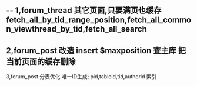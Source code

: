 --
1,forum_thread 其它页面,只要满页也缓存 fetch_all_by_tid_range_position,fetch_all_common_viewthread_by_tid,fetch_all_search
--
2,forum_post 改造 insert $maxposition 查主库 把当前页面的缓存删除
--
3,forum_post 分表优化 唯一ID生成; pid,tableid,tid,authorid 索引
